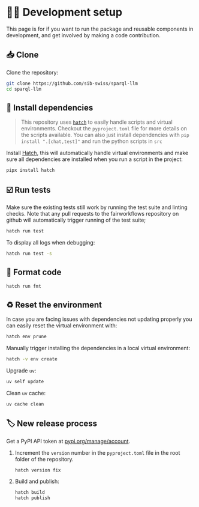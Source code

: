 # 🧑‍💻 Development setup

This page is for if you want to run the package and reusable components in development, and get involved by making a code contribution.

## 📥️ Clone

Clone the repository:

```bash
git clone https://github.com/sib-swiss/sparql-llm
cd sparql-llm
```

## 🐣 Install dependencies

> This repository uses [`hatch`](https://hatch.pypa.io/latest/) to easily handle scripts and virtual environments. Checkout the `pyproject.toml` file for more details on the scripts available. You can also just install dependencies with `pip install ".[chat,test]"` and run the python scripts in `src`

Install [Hatch](https://hatch.pypa.io), this will automatically handle virtual environments and make sure all dependencies are installed when you run a script in the project:

```bash
pipx install hatch
```

## ☑️ Run tests

Make sure the existing tests still work by running the test suite and linting checks. Note that any pull requests to the fairworkflows repository on github will automatically trigger running of the test suite;

```bash
hatch run test
```

To display all logs when debugging:

```bash
hatch run test -s
```

## 🧹 Format code

```bash
hatch run fmt
```

## ♻️ Reset the environment

In case you are facing issues with dependencies not updating properly you can easily reset the virtual environment with:

```bash
hatch env prune
```

Manually trigger installing the dependencies in a local virtual environment:

```bash
hatch -v env create
```

Upgrade `uv`:

```sh
uv self update
```

Clean `uv` cache:

```sh
uv cache clean
```

## 🏷️ New release process

Get a PyPI API token at [pypi.org/manage/account](https://pypi.org/manage/account).

1. Increment the `version` number in the `pyproject.toml` file in the root folder of the repository.

   ```bash
   hatch version fix
   ```

2. Build and publish:

   ```bash
   hatch build
   hatch publish
   ```

